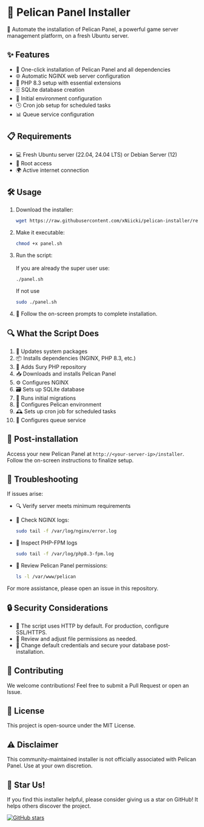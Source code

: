 # 🦅 Pelican Panel Installer

🚀 Automate the installation of Pelican Panel, a powerful game server management platform, on a fresh Ubuntu server.

## ✨ Features

- 🔧 One-click installation of Pelican Panel and all dependencies
- 🌐 Automatic NGINX web server configuration
- 🐘 PHP 8.3 setup with essential extensions
- 🗄️ SQLite database creation
- 🔐 Initial environment configuration
- 🕒 Cron job setup for scheduled tasks
- 📊 Queue service configuration

## 📋 Requirements

- 💻 Fresh Ubuntu server (22.04, 24.04 LTS) or Debian Server (12)
- 🔑 Root access
- 🌍 Active internet connection

## 🛠 Usage

1. Download the installer:

   ```bash
   wget https://raw.githubusercontent.com/xNiicki/pelican-installer/refs/heads/main/panel.sh
   ```

2. Make it executable:

   ```bash
   chmod +x panel.sh
   ```

3. Run the script: <br> <br>
      If you are already the super user use:

   ```bash
   ./panel.sh
   ```
      If not use

      ```bash
   sudo ./panel.sh
   ```

5. 🧭 Follow the on-screen prompts to complete installation.

## 🔍 What the Script Does

1. 🔄 Updates system packages
2. 📦 Installs dependencies (NGINX, PHP 8.3, etc.)
3. 🔑 Adds Sury PHP repository
4. 📥 Downloads and installs Pelican Panel
5. ⚙️ Configures NGINX
6. 🗃️ Sets up SQLite database
7. 🔨 Runs initial migrations
8. 🌈 Configures Pelican environment
9. 🕰️ Sets up cron job for scheduled tasks
10. 🚦 Configures queue service


## 🎉 Post-installation

Access your new Pelican Panel at ```http://<your-server-ip>/installer```. Follow the on-screen instructions to finalize setup.


## 🐛 Troubleshooting

If issues arise:

- 🔍 Verify server meets minimum requirements

- 📜 Check NGINX logs:
  ```bash
  sudo tail -f /var/log/nginx/error.log
  
- 🔬 Inspect PHP-FPM logs
  ```bash
  sudo tail -f /var/log/php8.3-fpm.log
- 👀 Review Pelican Panel permissions:
  ```bash
  ls -l /var/www/pelican

For more assistance, please open an issue in this repository.

## 🔒 Security Considerations

- 🔐 The script uses HTTP by default. For production, configure SSL/HTTPS.
- 👮 Review and adjust file permissions as needed.
- 🔑 Change default credentials and secure your database post-installation.

## 🤝 Contributing

We welcome contributions! Feel free to submit a Pull Request or open an Issue.

## 📜 License

This project is open-source under the MIT License.

## ⚠️ Disclaimer

This community-maintained installer is not officially associated with Pelican Panel. Use at your own discretion.

## 🌟 Star Us!

If you find this installer helpful, please consider giving us a star on GitHub! It helps others discover the project.

[![GitHub stars](https://img.shields.io/github/stars/xNiicki/pelican-installer.svg?style=social&label=Star)](https://github.com/xNiicki/pelican-installer)
